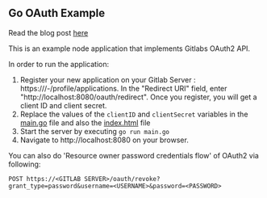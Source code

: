 ## Go OAuth Example

Read the blog post [here](https://www.sohamkamani.com/golang/oauth)

This is an example node application that implements Gitlabs OAuth2 API.

In order to run the application:

1. Register your new application on your Gitlab Server : https://<GITLAB SERVER>/-/profile/applications. In the "Redirect URI" field, enter "http://localhost:8080/oauth/redirect". Once you register, you will get a client ID and client secret.
2. Replace the values of the `clientID` and `clientSecret` variables in the [main.go](/main.go) file and also the [index.html](https://github.com/sohamkamani/go-oauth-example/blob/master/public/index.html#L14) file 
4. Start the server by executing `go run main.go`
5. Navigate to http://localhost:8080 on your browser.

You can also do 'Resource owner password credentials flow' of OAuth2 via following:

```shell
POST https://<GITLAB SERVER>/oauth/revoke?grant_type=password&username=<USERNAME>&password=<PASSWORD>
```

